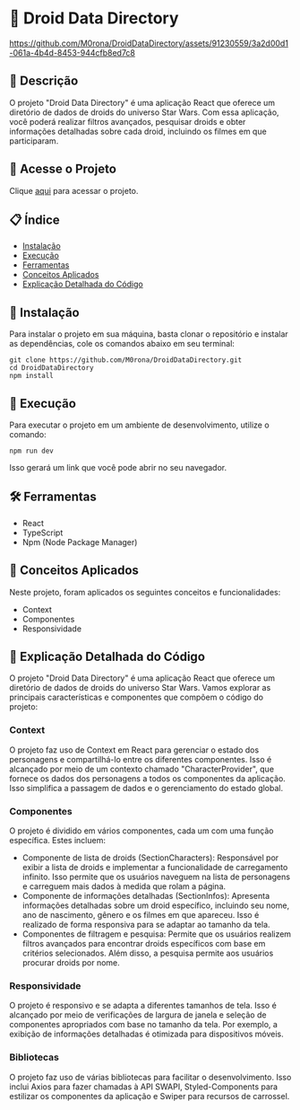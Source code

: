 # 🤖 Droid Data Directory

https://github.com/M0rona/DroidDataDirectory/assets/91230559/3a2d00d1-061a-4b4d-8453-944cfb8ed7c8

## 📝 Descrição
O projeto "Droid Data Directory" é uma aplicação React que oferece um diretório de dados de droids do universo Star Wars. Com essa aplicação, você poderá realizar filtros avançados, pesquisar droids e obter informações detalhadas sobre cada droid, incluindo os filmes em que participaram.

## 🔗 Acesse o Projeto
Clique [aqui](https://m0rona.github.io/DroidDataDirectory/) para acessar o projeto.

## 📋 Índice
- [Instalação](#-instalação)
- [Execução](#-execução)
- [Ferramentas](#%EF%B8%8F-ferramentas)
- [Conceitos Aplicados](#-conceitos-aplicados)
- [Explicação Detalhada do Código](#-explicação-detalhada-do-código)

## 🔧 Instalação
Para instalar o projeto em sua máquina, basta clonar o repositório e instalar as dependências, cole os comandos abaixo em seu terminal:

```
git clone https://github.com/M0rona/DroidDataDirectory.git
cd DroidDataDirectory
npm install
```

## 🚀 Execução
Para executar o projeto em um ambiente de desenvolvimento, utilize o comando:
```
npm run dev
```
Isso gerará um link que você pode abrir no seu navegador.

## 🛠️ Ferramentas
- React
- TypeScript
- Npm (Node Package Manager)

## 🧩 Conceitos Aplicados
Neste projeto, foram aplicados os seguintes conceitos e funcionalidades:

* Context
* Componentes
* Responsividade

## 🔎 Explicação Detalhada do Código
O projeto "Droid Data Directory" é uma aplicação React que oferece um diretório de dados de droids do universo Star Wars. Vamos explorar as principais características e componentes que compõem o código do projeto:

### Context
O projeto faz uso de Context em React para gerenciar o estado dos personagens e compartilhá-lo entre os diferentes componentes. Isso é alcançado por meio de um contexto chamado "CharacterProvider", que fornece os dados dos personagens a todos os componentes da aplicação. Isso simplifica a passagem de dados e o gerenciamento do estado global.

### Componentes
O projeto é dividido em vários componentes, cada um com uma função específica. Estes incluem:

* Componente de lista de droids (SectionCharacters): Responsável por exibir a lista de droids e implementar a funcionalidade de carregamento infinito. Isso permite que os usuários naveguem na lista de personagens e carreguem mais dados à medida que rolam a página.
* Componente de informações detalhadas (SectionInfos): Apresenta informações detalhadas sobre um droid específico, incluindo seu nome, ano de nascimento, gênero e os filmes em que apareceu. Isso é realizado de forma responsiva para se adaptar ao tamanho da tela.
* Componentes de filtragem e pesquisa: Permite que os usuários realizem filtros avançados para encontrar droids específicos com base em critérios selecionados. Além disso, a pesquisa permite aos usuários procurar droids por nome.

### Responsividade
O projeto é responsivo e se adapta a diferentes tamanhos de tela. Isso é alcançado por meio de verificações de largura de janela e seleção de componentes apropriados com base no tamanho da tela. Por exemplo, a exibição de informações detalhadas é otimizada para dispositivos móveis.

### Bibliotecas
O projeto faz uso de várias bibliotecas para facilitar o desenvolvimento. Isso inclui Axios para fazer chamadas à API SWAPI, Styled-Components para estilizar os componentes da aplicação e Swiper para recursos de carrossel.
